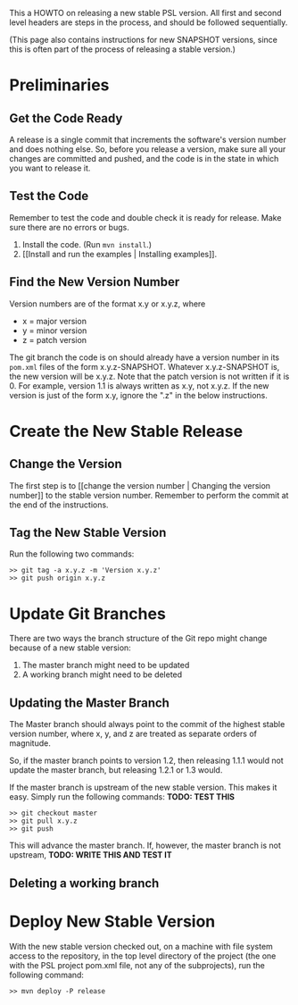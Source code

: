 This a HOWTO on releasing a new stable PSL version. All first and second level headers are steps in the process, and should be followed sequentially.

(This page also contains instructions for new SNAPSHOT versions, since this is often part of the process of releasing a stable version.)

# Preliminaries

## Get the Code Ready
A release is a single commit that increments the software's version number and does nothing else. So, before you release a version, make sure all your changes are committed and pushed, and the code is in the state in which you want to release it.

## Test the Code
Remember to test the code and double check it is ready for release. Make sure there are no errors or bugs.

1. Install the code. (Run `mvn install`.)
1. [[Install and run the examples | Installing examples]].

## Find the New Version Number
Version numbers are of the format x.y or x.y.z, where

* x = major version
* y = minor version
* z = patch version

The git branch the code is on should already have a version number in its `pom.xml` files of the form x.y.z-SNAPSHOT. Whatever x.y.z-SNAPSHOT is, the new version will be x.y.z. Note that the patch version is not written if it is 0. For example, version 1.1 is always written as x.y, not x.y.z. If the new version is just of the form x.y, ignore the ".z" in the below instructions.

# Create the New Stable Release

## Change the Version
The first step is to [[change the version number | Changing the version number]] to the stable version number. Remember to perform the commit at the end of the instructions.

## Tag the New Stable Version
Run the following two commands:
```
>> git tag -a x.y.z -m 'Version x.y.z'
>> git push origin x.y.z
```

# Update Git Branches

There are two ways the branch structure of the Git repo might change because of a new stable version:

1. The master branch might need to be updated
1. A working branch might need to be deleted

## Updating the Master Branch

The Master branch should always point to the commit of the highest stable version number, where x, y, and z are treated as separate orders of magnitude.

So, if the master branch points to version 1.2, then releasing 1.1.1 would not update the master branch, but releasing 1.2.1 or 1.3 would.

If the master branch is upstream of the new stable version. This makes it easy. Simply run the following commands:
**TODO: TEST THIS**

```
>> git checkout master
>> git pull x.y.z
>> git push
```

This will advance the master branch. If, however, the master branch is not upstream,
**TODO: WRITE THIS AND TEST IT**

## Deleting a working branch

# Deploy New Stable Version

With the new stable version checked out, on a machine with file system access to the repository, in the top level directory of the project (the one with the PSL project pom.xml file, not any of the subprojects), run the following command:

```
>> mvn deploy -P release
```